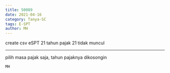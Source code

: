 ```yaml
---
title: 50089
date: 2021-04-16
category: Tanya-SC
tags: E-SPT
author: MH
---
```


create csv eSPT 21 tahun pajak 21 tidak muncul

---

pilih masa pajak saja, tahun pajaknya dikosongin

`MH`
